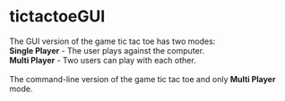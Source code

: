 # tictactoeGUI
The GUI version of the game tic tac toe has two modes:<br>
  **Single Player** - The user plays against the computer. <br>
  **Multi Player** - Two users can play with each other.<br><br>
The command-line version of the game tic tac toe and only **Multi Player** mode.
